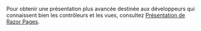 Pour obtenir une présentation plus avancée destinée aux développeurs qui connaissent bien les contrôleurs et les vues, consultez [Présentation de Razor Pages](xref:razor-pages/index).
